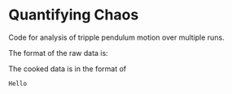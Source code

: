 # Quantifying Chaos
 Code for analysis of tripple pendulum motion over multiple runs.

The format of the raw data is:
  <recording><frame><blueX><blueY><blueSize><yellowX><yellowY><yellowSize><pinkX><pinkY><pinkSize><greenX><greenY><greenSize>

The cooked data is in the format of 
  <frame><blueX><blueY><yellowX><yellowY><pinkX><pinkY><greenX><greenY>
    
    
    Hello